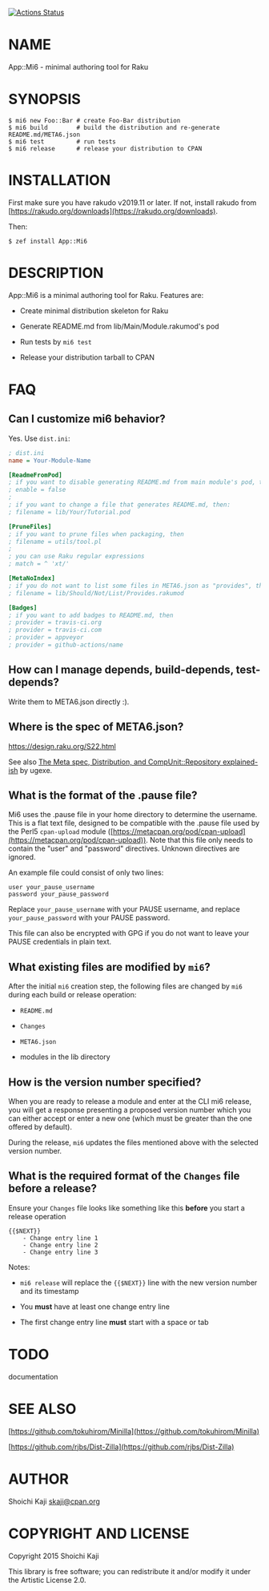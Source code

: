 [![Actions Status](https://github.com/skaji/mi6/workflows/test/badge.svg)](https://github.com/skaji/mi6/actions)

NAME
====

App::Mi6 - minimal authoring tool for Raku

SYNOPSIS
========

```console
$ mi6 new Foo::Bar # create Foo-Bar distribution
$ mi6 build        # build the distribution and re-generate README.md/META6.json
$ mi6 test         # run tests
$ mi6 release      # release your distribution to CPAN
```

INSTALLATION
============

First make sure you have rakudo v2019.11 or later. If not, install rakudo from [https://rakudo.org/downloads](https://rakudo.org/downloads).

Then:

```console
$ zef install App::Mi6
```

DESCRIPTION
===========

App::Mi6 is a minimal authoring tool for Raku. Features are:

  * Create minimal distribution skeleton for Raku

  * Generate README.md from lib/Main/Module.rakumod's pod

  * Run tests by `mi6 test`

  * Release your distribution tarball to CPAN

FAQ
===

Can I customize mi6 behavior?
-----------------------------

Yes. Use `dist.ini`:

```ini
; dist.ini
name = Your-Module-Name

[ReadmeFromPod]
; if you want to disable generating README.md from main module's pod, then:
; enable = false
;
; if you want to change a file that generates README.md, then:
; filename = lib/Your/Tutorial.pod

[PruneFiles]
; if you want to prune files when packaging, then
; filename = utils/tool.pl
;
; you can use Raku regular expressions
; match = ^ 'xt/'

[MetaNoIndex]
; if you do not want to list some files in META6.json as "provides", then
; filename = lib/Should/Not/List/Provides.rakumod

[Badges]
; if you want to add badges to README.md, then
; provider = travis-ci.org
; provider = travis-ci.com
; provider = appveyor
; provider = github-actions/name
```

How can I manage depends, build-depends, test-depends?
------------------------------------------------------

Write them to META6.json directly :).

Where is the spec of META6.json?
--------------------------------

https://design.raku.org/S22.html

See also [The Meta spec, Distribution, and CompUnit::Repository explained-ish](https://perl6advent.wordpress.com/2016/12/16/day-16-the-meta-spec-distribution-and-compunitrepository-explained-ish/) by ugexe.

What is the format of the .pause file?
--------------------------------------

Mi6 uses the .pause file in your home directory to determine the username. This is a flat text file, designed to be compatible with the .pause file used by the Perl5 `cpan-upload` module ([https://metacpan.org/pod/cpan-upload](https://metacpan.org/pod/cpan-upload)). Note that this file only needs to contain the "user" and "password" directives. Unknown directives are ignored.

An example file could consist of only two lines:

    user your_pause_username
    password your_pause_password

Replace `your_pause_username` with your PAUSE username, and replace `your_pause_password` with your PAUSE password.

This file can also be encrypted with GPG if you do not want to leave your PAUSE credentials in plain text.

What existing files are modified by `mi6`?
------------------------------------------

After the initial `mi6` creation step, the following files are changed by `mi6` during each build or release operation:

  * `README.md`

  * `Changes`

  * `META6.json`

  * modules in the lib directory

How is the version number specified?
------------------------------------

When you are ready to release a module and enter at the CLI mi6 release, you will get a response presenting a proposed version number which you can either accept or enter a new one (which must be greater than the one offered by default).

During the release, `mi6` updates the files mentioned above with the selected version number.

What is the required format of the `Changes` file before a release?
-------------------------------------------------------------------

Ensure your `Changes` file looks like something like this **before** you start a release operation

    {{$NEXT}}
        - Change entry line 1
        - Change entry line 2
        - Change entry line 3

Notes:

  * `mi6 release` will replace the `{{$NEXT}}` line with the new version number and its timestamp

  * You **must** have at least one change entry line

  * The first change entry line **must** start with a space or tab

TODO
====

documentation

SEE ALSO
========

[https://github.com/tokuhirom/Minilla](https://github.com/tokuhirom/Minilla)

[https://github.com/rjbs/Dist-Zilla](https://github.com/rjbs/Dist-Zilla)

AUTHOR
======

Shoichi Kaji <skaji@cpan.org>

COPYRIGHT AND LICENSE
=====================

Copyright 2015 Shoichi Kaji

This library is free software; you can redistribute it and/or modify it under the Artistic License 2.0.


